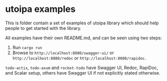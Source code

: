 # utoipa examples

This is folder contain a set of examples of utoipa library which should help people to get started
with the library.

All examples have their own README.md, and can be seen using two steps:

1. Run `cargo run`
2. Browse to `http://localhost:8080/swagger-ui/` or `http://localhost:8080/redoc` or `http://localhost:8080/rapidoc`.

`todo-actix`, `todo-axum` and `rocket-todo` have Swagger UI, Redoc, RapiDoc, and Scalar setup, others have Swagger UI 
if not explicitly stated otherwise.
